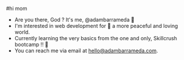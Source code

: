 #hi mom

- Are you there, God ? It's me, @adambarrameda 🤗
- I'm interested in web development for 🌈 a more peaceful and loving world.
- Currently learning the very basics from the one and only, Skillcrush bootcamp !! 🎉
- You can reach me via email at hello@adambarrameda.com.

<!---
adambarrameda/adambarrameda is a ✨ special ✨ repository because its `README.md` (this file) appears on your GitHub profile.
You can click the Preview link to take a look at your changes.
--->
